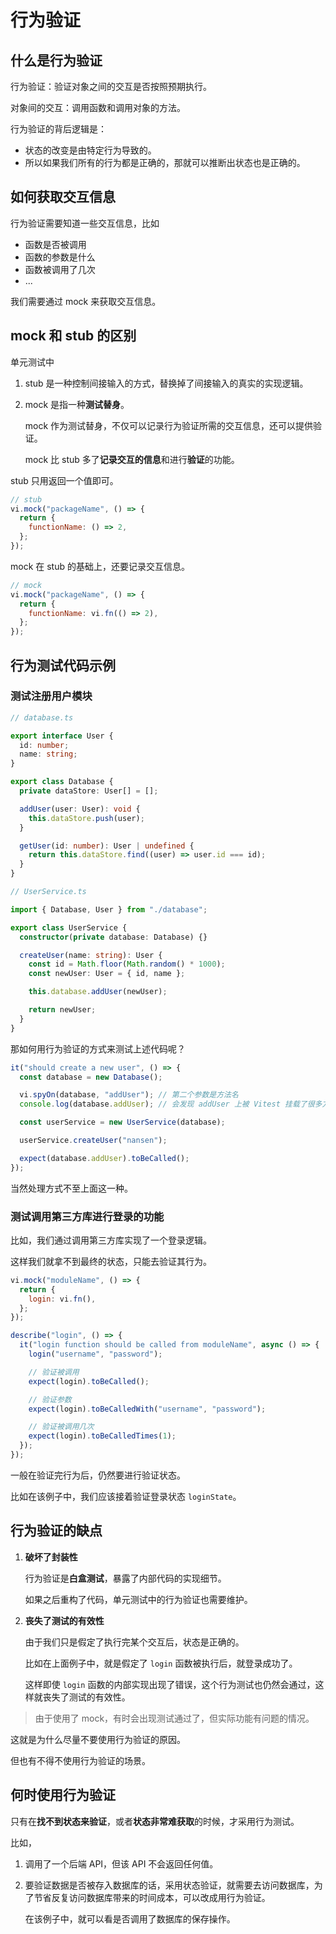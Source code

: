 # 行为验证

## 什么是行为验证

行为验证：验证对象之间的交互是否按照预期执行。

对象间的交互：调用函数和调用对象的方法。

行为验证的背后逻辑是：

- 状态的改变是由特定行为导致的。
- 所以如果我们所有的行为都是正确的，那就可以推断出状态也是正确的。

## 如何获取交互信息

行为验证需要知道一些交互信息，比如

- 函数是否被调用
- 函数的参数是什么
- 函数被调用了几次
- ...

我们需要通过 mock 来获取交互信息。

## mock 和 stub 的区别

单元测试中

1. stub 是一种控制间接输入的方式，替换掉了间接输入的真实的实现逻辑。

2. mock 是指一种**测试替身**。

   mock 作为测试替身，不仅可以记录行为验证所需的交互信息，还可以提供验证。

   mock 比 stub 多了**记录交互的信息**和进行**验证**的功能。

stub 只用返回一个值即可。

```js
// stub
vi.mock("packageName", () => {
  return {
    functionName: () => 2,
  };
});
```

mock 在 stub 的基础上，还要记录交互信息。

```js
// mock
vi.mock("packageName", () => {
  return {
    functionName: vi.fn(() => 2),
  };
});
```

## 行为测试代码示例

### 测试注册用户模块

```ts
// database.ts

export interface User {
  id: number;
  name: string;
}

export class Database {
  private dataStore: User[] = [];

  addUser(user: User): void {
    this.dataStore.push(user);
  }

  getUser(id: number): User | undefined {
    return this.dataStore.find((user) => user.id === id);
  }
}
```

```ts
// UserService.ts

import { Database, User } from "./database";

export class UserService {
  constructor(private database: Database) {}

  createUser(name: string): User {
    const id = Math.floor(Math.random() * 1000);
    const newUser: User = { id, name };

    this.database.addUser(newUser);

    return newUser;
  }
}
```

那如何用行为验证的方式来测试上述代码呢？

```ts
it("should create a new user", () => {
  const database = new Database();

  vi.spyOn(database, "addUser"); // 第二个参数是方法名
  console.log(database.addUser); // 会发现 addUser 上被 Vitest 挂载了很多方法

  const userService = new UserService(database);

  userService.createUser("nansen");

  expect(database.addUser).toBeCalled();
});
```

当然处理方式不至上面这一种。

### 测试调用第三方库进行登录的功能

比如，我们通过调用第三方库实现了一个登录逻辑。

这样我们就拿不到最终的状态，只能去验证其行为。

```js
vi.mock("moduleName", () => {
  return {
    login: vi.fn(),
  };
});

describe("login", () => {
  it("login function should be called from moduleName", async () => {
    login("username", "password");

    // 验证被调用
    expect(login).toBeCalled();

    // 验证参数
    expect(login).toBeCalledWith("username", "password");

    // 验证被调用几次
    expect(login).toBeCalledTimes(1);
  });
});
```

一般在验证完行为后，仍然要进行验证状态。

比如在该例子中，我们应该接着验证登录状态 `loginState`。

## 行为验证的缺点

1. **破坏了封装性**

   行为验证是**白盒测试**，暴露了内部代码的实现细节。

   如果之后重构了代码，单元测试中的行为验证也需要维护。

2. **丧失了测试的有效性**

   由于我们只是假定了执行完某个交互后，状态是正确的。

   比如在上面例子中，就是假定了 `login` 函数被执行后，就登录成功了。

   这样即使 `login` 函数的内部实现出现了错误，这个行为测试也仍然会通过，这样就丧失了测试的有效性。

> 由于使用了 mock，有时会出现测试通过了，但实际功能有问题的情况。

这就是为什么尽量不要使用行为验证的原因。

但也有不得不使用行为验证的场景。

## 何时使用行为验证

只有在**找不到状态来验证**，或者**状态非常难获取**的时候，才采用行为测试。

比如，

1. 调用了一个后端 API，但该 API 不会返回任何值。

2. 要验证数据是否被存入数据库的话，采用状态验证，就需要去访问数据库，为了节省反复访问数据库带来的时间成本，可以改成用行为验证。

   在该例子中，就可以看是否调用了数据库的保存操作。
